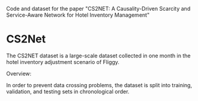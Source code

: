 Code and dataset for the paper "CS2NET: A Causality-Driven Scarcity and Service-Aware Network for Hotel Inventory Management"

# CS2Net

The CS2NET dataset is a large-scale dataset collected in one month in the hotel inventory adjustment scenario of Fliggy.

Overview:

In order to prevent data crossing problems, the dataset is split into training, validation, and testing sets in chronological order.


